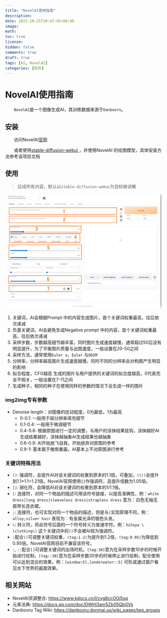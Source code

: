 ```yaml
---
title: "NovelAI使用指南"
description:
date: 2022-10-25T20:47:05+08:00
image:
math:
toc: true
license:
hidden: false
comments: true
draft: true
tags: [AI, NovelAI]
categories: [软件]
---
```


# NovelAI使用指南
　　`NovelAI`是一个图像生成AI，其训练数据来源于`Danboorn`。

## 安装
　　访问NovelAI[官网](https://novelai.net/)

　　或者使用[stable-diffusion-webui
](https://github.com/AUTOMATIC1111/stable-diffusion-webui)，并使用NovelAI 的绘图模型，具体安装方法参考该项目文档

## 使用
> 后续所有内容，默认以`stable-diffusion-webui`为目标做讲解

![stable-diffusion-webui界面](01.jpg)

1. 关键词，AI会根据Prompt 中的内容生成图片，首个关键词权重最高，往后依次递减
2. 负面关键词，AI会避免生成Negative prompt 中的内容，首个关键词权重最高，往后依次递减
3. 采样步数，步数越高细节越丰富，同时图片生成速度越慢，通常超过50后没有明显提升，为了平衡图片质量与出图速度，一般设置在20-50之间
4. 采样方法，通常使用`Euler a`，`Euler` 与`DDIM`
5. 分辨率，分辨率越高图片生成速度越慢，同时不同的分辨率会对构图产生明显的影响
6. 拟合程度，CFG越高 生成的图片与用户提供的关键词的拟合度越高，0代表完全不相关，一般设置在7-11之间
7. 生成种子，相同的种子在使用同样的参数的情况下会生成一样的图片

### img2img专有参数

- Denoise length：对图像的扰动程度，0为最低，1为最高
  - 0-0.1: 一般用于超分辨率填充细节
  - 0.1-0.4: 一般用于微调细节
  - 0.4-0.6: 根据原图进行一定的调整，与用户的涂抹结果挂钩，涂抹越好AI生成结果越好，涂抹越抽象AI生成结果也越抽象
  - 0.6-0.9: AI开始放飞自我，开始放弃对原图的参考
  - 0.9-1: 基本属于推倒重画，AI基本上不对原图进行参考

### 关键词特殊用法
- `()`: 强调符，会提升AI对该关键词的权重到原本的1.1倍，可叠加，`(())`会提升到1.1*1.1=1.21倍。NovelAI官网使用`{}`作强调符，且提升倍数为1.05倍。
- `[]`: 弱化符，会降低AI对该关键词的权重到原本的1/1.1倍。
- `|`: 连接符，对同一个物品的描述可用该符号链接，以提高准确性，例：`white dress|long dress|sleeveless dress|strapless dress` 意为：白色无袖无肩带长连衣裙。
- `;`: 连接符，也可实现对同一个物品的描述，但是与`|`实现原理不同，例：`alloy;silver hair` 表现为：有金属光泽的银色头发。
- `\`: 转义符，将此符号后面的一个符号转义为普通字符。例：`hihaya \(clothing\)` 这个关键词中的`()`不会被AI视为强调符。
- `:`配合`()`可调整关键词权重，`(tag:1.2)`为提升到1.2倍，`(tag:0.95)`为降低到0.95倍。NovelAI官网目前不兼容该符号。
- `:`, `::`配合`[]`可调整关键词的出场时机，`[tag:10]`意为在采样步数10步的时候开始进行绘制，`[tag::30]`意为在采样步数30步的时候停止进行绘制，配合使用可以达到混合的效果，例：`[window:5],[underwater::5]` 可形成通过窗户看见水下世界的画面效果。

## 相关网站
- NovelAI资源整合: https://www.kdocs.cn/l/cvg8ccOGj5sq
- 元素法典: https://docs.qq.com/doc/DWHl3am5Zb05QbGVs
- Danbooru Tag Wiki: https://danbooru.donmai.us/wiki_pages/tag_groups
